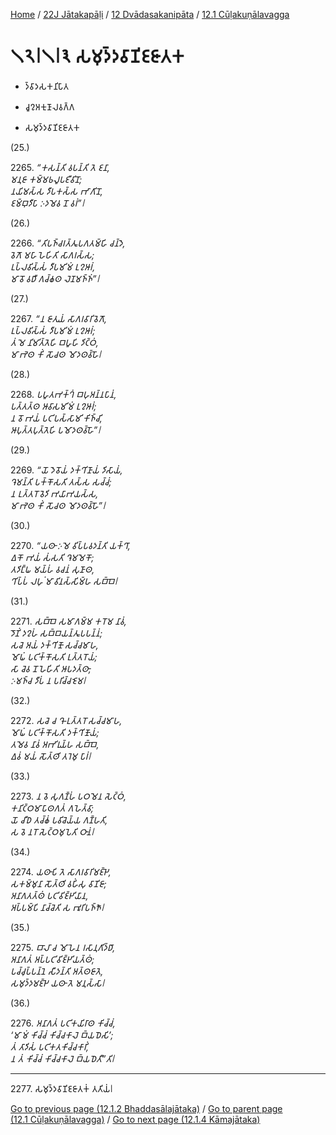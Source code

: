 
[Home](/) / [22J Jātakapāḷi](../...md) / [12 Dvādasakanipāta](...md) / [12.1 Cūḷakuṇālavagga](../22J/12/12.1.md)

# 𑁧𑁨𑁇𑁧𑁇𑁩 𑀲𑀫𑀼𑀤𑁆𑀤𑀯𑀸𑀡𑀺𑀚𑀚𑀸𑀢𑀓

* 𑀤𑁆𑀯𑀸𑀤𑀲𑀓𑀦𑀺𑀧𑀸𑀢

* 𑀘𑀽𑀍𑀅𑀓𑀼𑀡𑀸𑀮𑀯𑀕𑁆𑀕

* 𑀲𑀫𑀼𑀤𑁆𑀤𑀯𑀸𑀡𑀺𑀚𑀚𑀸𑀢𑀓

(25.)

2265\. _“𑀓𑀲𑀦𑁆𑀢𑀺 𑀯𑀧𑀦𑁆𑀢𑀺 𑀢𑁂 𑀚𑀦𑀸,_  
_𑀫𑀦𑀼𑀚𑀸 𑀓𑀫𑁆𑀫𑀨𑀮𑀽𑀧𑀚𑀻𑀯𑀺𑀦𑁄;_  
_𑀦𑀬𑀺𑀫𑀲𑁆𑀲 𑀤𑀻𑀧𑀓𑀲𑁆𑀲 𑀪𑀸𑀕𑀺𑀦𑁄,_  
_𑀚𑀫𑁆𑀩𑀼𑀤𑀻𑀧𑀸 𑀇𑀤𑀫𑁂𑀯 𑀦𑁄 𑀯𑀭𑀁”𑁇_  


(26.)

2266\. _“𑀢𑀺𑀧𑀜𑁆𑀘𑀭𑀢𑁆𑀢𑀽𑀧𑀕𑀢𑀫𑁆𑀳𑀺 𑀘𑀦𑁆𑀤𑁂,_  
_𑀯𑁂𑀕𑁄 𑀫𑀳𑀸 𑀳𑁂𑀳𑀺𑀢𑀺 𑀲𑀸𑀕𑀭𑀲𑁆𑀲;_  
_𑀉𑀧𑁆𑀮𑀯𑀺𑀲𑁆𑀲𑀁 𑀤𑀻𑀧𑀫𑀺𑀫𑀁 𑀉𑀍𑀆𑀭𑀁,_  
_𑀫𑀸 𑀯𑁄 𑀯𑀥𑀻 𑀕𑀘𑁆𑀙𑀣 𑀮𑁂𑀡𑀫𑀜𑁆𑀜𑀁”𑁇_  


(27.)

2267\. _“𑀦 𑀚𑀸𑀢𑀼𑀬𑀁 𑀲𑀸𑀕𑀭𑀯𑀸𑀭𑀺𑀯𑁂𑀕𑁄,_  
_𑀉𑀧𑁆𑀮𑀯𑀺𑀲𑁆𑀲𑀁 𑀤𑀻𑀧𑀫𑀺𑀫𑀁 𑀉𑀍𑀆𑀭𑀁;_  
_𑀢𑀁 𑀫𑁂 𑀦𑀺𑀫𑀺𑀢𑁆𑀢𑁂𑀳𑀺 𑀩𑀳𑀽𑀳𑀺 𑀤𑀺𑀝𑁆𑀞𑀁,_  
_𑀫𑀸 𑀪𑁂𑀣 𑀓𑀺𑀁 𑀲𑁄𑀘𑀣 𑀫𑁄𑀤𑀣𑀯𑁆𑀳𑁄𑁇_  


(28.)

2268\. _𑀧𑀳𑀽𑀢𑀪𑀓𑁆𑀔𑀁 𑀩𑀳𑀼𑀅𑀦𑁆𑀦𑀧𑀸𑀦𑀁,_  
_𑀧𑀢𑁆𑀢𑀢𑁆𑀣 𑀆𑀯𑀸𑀲𑀫𑀺𑀫𑀁 𑀉𑀍𑀆𑀭𑀁;_  
_𑀦 𑀯𑁄 𑀪𑀬𑀁 𑀧𑀝𑀺𑀧𑀲𑁆𑀲𑀸𑀫𑀺 𑀓𑀺𑀜𑁆𑀘𑀺,_  
_𑀆𑀧𑀼𑀢𑁆𑀢𑀧𑀼𑀢𑁆𑀢𑁂𑀳𑀺 𑀧𑀫𑁄𑀤𑀣𑀯𑁆𑀳𑁄”𑁇_  


(29.)

2269\. _“𑀬𑁄 𑀤𑁂𑀯𑁄𑀬𑀁 𑀤𑀓𑁆𑀔𑀺𑀡𑀸𑀬𑀁 𑀤𑀺𑀲𑀸𑀬𑀁,_  
_𑀔𑁂𑀫𑀦𑁆𑀢𑀺 𑀧𑀓𑁆𑀓𑁄𑀲𑀢𑀺 𑀢𑀲𑁆𑀲 𑀲𑀘𑁆𑀘𑀁;_  
_𑀦 𑀉𑀢𑁆𑀢𑀭𑁄 𑀯𑁂𑀤𑀺 𑀪𑀬𑀸𑀪𑀬𑀲𑁆𑀲,_  
_𑀫𑀸 𑀪𑁂𑀣 𑀓𑀺𑀁 𑀲𑁄𑀘𑀣 𑀫𑁄𑀤𑀣𑀯𑁆𑀳𑁄”𑁇_  


(30.)

2270\. _“𑀬𑀣𑀸 𑀇𑀫𑁂 𑀯𑀺𑀧𑁆𑀧𑀯𑀤𑀦𑁆𑀢𑀺 𑀬𑀓𑁆𑀔𑀸,_  
_𑀏𑀓𑁄 𑀪𑀬𑀁 𑀲𑀁𑀲𑀢𑀺 𑀔𑁂𑀫𑀫𑁂𑀓𑁄;_  
_𑀢𑀤𑀺𑀗𑁆𑀖 𑀫𑀬𑁆𑀳𑀁 𑀯𑀘𑀦𑀁 𑀲𑀼𑀡𑀸𑀣,_  
_𑀔𑀺𑀧𑁆𑀧𑀁 𑀮𑀳𑀼𑀁 𑀫𑀸 𑀯𑀺𑀦𑀲𑁆𑀲𑀺𑀫𑁆𑀳 𑀲𑀩𑁆𑀩𑁂𑁇_  


(31.)

2271\. _𑀲𑀩𑁆𑀩𑁂 𑀲𑀫𑀸𑀕𑀫𑁆𑀫 𑀓𑀭𑁄𑀫 𑀦𑀸𑀯𑀁,_  
_𑀤𑁄𑀡𑀺𑀁 𑀤𑀍𑀳𑀁 𑀲𑀩𑁆𑀩𑀬𑀦𑁆𑀢𑀽𑀧𑀧𑀦𑁆𑀦𑀁;_  
_𑀲𑀘𑁂 𑀅𑀬𑀁 𑀤𑀓𑁆𑀔𑀺𑀡𑁄 𑀲𑀘𑁆𑀘𑀫𑀸𑀳,_  
_𑀫𑁄𑀖𑀁 𑀧𑀝𑀺𑀓𑁆𑀓𑁄𑀲𑀢𑀺 𑀉𑀢𑁆𑀢𑀭𑁄𑀬𑀁;_  
_𑀲𑀸 𑀘𑁂𑀯 𑀦𑁄 𑀳𑁂𑀳𑀺𑀢𑀺 𑀆𑀧𑀤𑀢𑁆𑀣𑀸,_  
_𑀇𑀫𑀜𑁆𑀘 𑀤𑀻𑀧𑀁 𑀦 𑀧𑀭𑀺𑀘𑁆𑀘𑀚𑁂𑀫𑁇_  


(32.)

2272\. _𑀲𑀘𑁂 𑀘 𑀔𑁄 𑀉𑀢𑁆𑀢𑀭𑁄 𑀲𑀘𑁆𑀘𑀫𑀸𑀳,_  
_𑀫𑁄𑀖𑀁 𑀧𑀝𑀺𑀓𑁆𑀓𑁄𑀲𑀢𑀺 𑀤𑀓𑁆𑀔𑀺𑀡𑁄𑀬𑀁;_  
_𑀢𑀫𑁂𑀯 𑀦𑀸𑀯𑀁 𑀅𑀪𑀺𑀭𑀼𑀬𑁆𑀳 𑀲𑀩𑁆𑀩𑁂,_  
_𑀏𑀯𑀁 𑀫𑀬𑀁 𑀲𑁄𑀢𑁆𑀣𑀺 𑀢𑀭𑁂𑀫𑀼 𑀧𑀸𑀭𑀁𑁇_  


(33.)

2273\. _𑀦 𑀯𑁂 𑀲𑀼𑀕𑀡𑁆𑀳𑀁 𑀧𑀞𑀫𑁂𑀦 𑀲𑁂𑀝𑁆𑀞𑀁,_  
_𑀓𑀦𑀺𑀝𑁆𑀞𑀫𑀸𑀧𑀸𑀣𑀕𑀢𑀁 𑀕𑀳𑁂𑀢𑁆𑀯𑀸;_  
_𑀬𑁄 𑀘𑀻𑀥 𑀢𑀘𑁆𑀙𑀁 𑀧𑀯𑀺𑀘𑁂𑀬𑁆𑀬 𑀕𑀡𑁆𑀳𑀢𑀺,_  
_𑀲 𑀯𑁂 𑀦𑀭𑁄 𑀲𑁂𑀝𑁆𑀞𑀫𑀼𑀧𑁂𑀢𑀺 𑀞𑀸𑀦𑀁𑁇_  


(34.)

2274\. _𑀬𑀣𑀸𑀧𑀺 𑀢𑁂 𑀲𑀸𑀕𑀭𑀯𑀸𑀭𑀺𑀫𑀚𑁆𑀛𑁂,_  
_𑀲𑀓𑀫𑁆𑀫𑀼𑀦𑀸 𑀲𑁄𑀢𑁆𑀣𑀺 𑀯𑀳𑀺𑀁𑀲𑀼 𑀯𑀸𑀡𑀺𑀚𑀸;_  
_𑀅𑀦𑀸𑀕𑀢𑀢𑁆𑀣𑀁 𑀧𑀝𑀺𑀯𑀺𑀚𑁆𑀛𑀺𑀬𑀸𑀦,_  
_𑀅𑀧𑁆𑀧𑀫𑁆𑀧𑀺 𑀦𑀸𑀘𑁆𑀘𑁂𑀢𑀺 𑀲 𑀪𑀽𑀭𑀺𑀧𑀜𑁆𑀜𑁄𑁇_  


(35.)

2275\. _𑀩𑀸𑀮𑀸 𑀘 𑀫𑁄𑀳𑁂𑀦 𑀭𑀲𑀸𑀦𑀼𑀕𑀺𑀤𑁆𑀥𑀸,_  
_𑀅𑀦𑀸𑀕𑀢𑀁 𑀅𑀧𑁆𑀧𑀝𑀺𑀯𑀺𑀚𑁆𑀛𑀺𑀬𑀢𑁆𑀣𑀁;_  
_𑀧𑀘𑁆𑀘𑀼𑀧𑁆𑀧𑀦𑁆𑀦𑁂 𑀲𑀻𑀤𑀦𑁆𑀢𑀺 𑀅𑀢𑁆𑀣𑀚𑀸𑀢𑁂,_  
_𑀲𑀫𑀼𑀤𑁆𑀤𑀫𑀚𑁆𑀛𑁂 𑀬𑀣𑀸 𑀢𑁂 𑀫𑀦𑀼𑀲𑁆𑀲𑀸𑁇_  


(36.)

2276\. _𑀅𑀦𑀸𑀕𑀢𑀁 𑀧𑀝𑀺𑀓𑀬𑀺𑀭𑀸𑀣 𑀓𑀺𑀘𑁆𑀘𑀁,_  
_‘𑀫𑀸 𑀫𑀁 𑀓𑀺𑀘𑁆𑀘𑀁 𑀓𑀺𑀘𑁆𑀘𑀓𑀸𑀮𑁂 𑀩𑁆𑀬𑀥𑁂𑀲𑀺’;_  
_𑀢𑀁 𑀢𑀸𑀤𑀺𑀲𑀁 𑀧𑀝𑀺𑀓𑀢𑀓𑀺𑀘𑁆𑀘𑀓𑀸𑀭𑀺𑀁,_  
_𑀦 𑀢𑀁 𑀓𑀺𑀘𑁆𑀘𑀁 𑀓𑀺𑀘𑁆𑀘𑀓𑀸𑀮𑁂 𑀩𑁆𑀬𑀥𑁂𑀢𑀻”𑀢𑀺𑁇_  


---

2277\. 𑀲𑀫𑀼𑀤𑁆𑀤𑀯𑀸𑀡𑀺𑀚𑀚𑀸𑀢𑀓𑀁 𑀢𑀢𑀺𑀬𑀁𑁇



[Go to previous page (12.1.2 Bhaddasālajātaka)](12.1.2.md) / [Go to parent page (12.1 Cūḷakuṇālavagga)](../22J/12/12.1.md) / [Go to next page (12.1.4 Kāmajātaka)](12.1.4.md)


